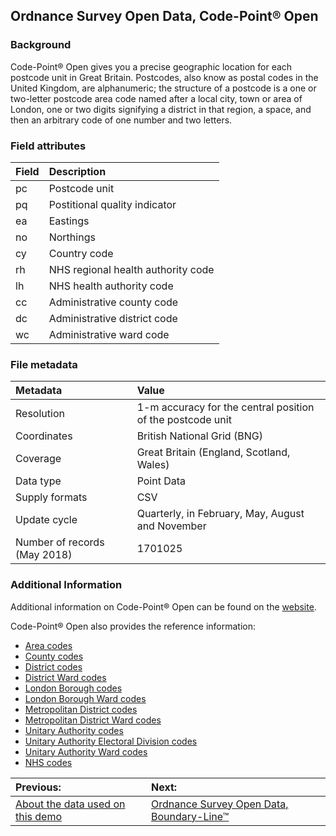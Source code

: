 ## Ordnance Survey Open Data, Code-Point® Open

### Background
Code-Point® Open gives you a precise geographic location for each postcode unit in Great Britain. Postcodes, also know as postal codes in the United Kingdom, are alphanumeric; the structure of a postcode is a one or two-letter postcode area code named after a local city, town or area of London, one or two digits signifying a district in that region, a space, and then an arbitrary code of one number and two letters. 

### Field attributes
| Field | Description |
| :---- | :--- |
| pc | Postcode unit |
| pq | Postitional quality indicator |
| ea | Eastings |
| no | Northings |
| cy | Country code |
| rh | NHS regional health authority  code |
| lh | NHS health authority  code |
| cc | Administrative county code |
| dc | Administrative district code |
| wc | Administrative ward code |

### File metadata
| Metadata | Value |
| :------- | :---- |
| Resolution | 1-m accuracy for the central position of the postcode unit |
| Coordinates |  British National Grid (BNG) |
| Coverage | Great Britain (England, Scotland, Wales) |
| Data type | Point Data |
| Supply formats | CSV |
| Update cycle | Quarterly, in February, May, August and November |
| Number of records (May 2018) | 1701025 |

### Additional Information
Additional information on Code-Point® Open can be found on the [website](https://www.ordnancesurvey.co.uk/business-and-government/products/code-point-open.html).

Code-Point® Open also provides the reference information:
- [Area codes](cpo-area-codes.md)
- [County codes](cpo-county-codes.md)
- [District codes](cpo-district-codes.md)
- [District Ward codes](cpo-district-ward-codes.md)
- [London Borough codes](cpo-lon-borough-codes.md)
- [London Borough Ward codes](cpo-lon-borough-ward-codes.md)
- [Metropolitan District codes](cpo-met-district-codes.md)
- [Metropolitan District Ward codes](cpo-met-district-ward-codes.md)
- [Unitary Authority codes](cpo-uni-auth-codes.md)
- [Unitary Authority Electoral Division codes](cpo-uni-auth-electoral-codes.md)
- [Unitary Authority Ward codes](cpo-uni-auth-ward-codes.md)
- [NHS codes](nhs-codes.md)

| Previous: | Next: |
| :-------- | :---- |
| [About the data used on this demo](../../ABOUTDATA.md) | [Ordnance Survey Open Data, Boundary-Line™](boundary-line.md) |
